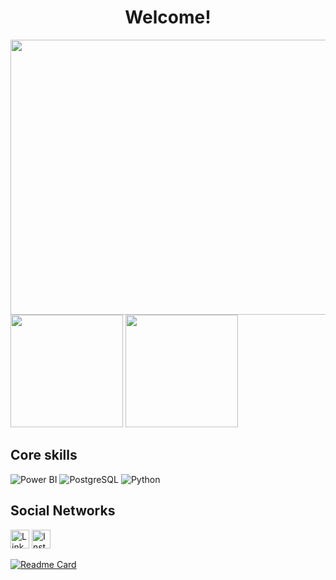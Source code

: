 <h1 align="center">Welcome!</h1>

<p align="center">
<img 
align="left" 
height="440em" 
width="848" 
src="https://camo.githubusercontent.com/349e2104d6279fcebe8085e44705a49568717458d565ca08e6b57f51edcfea94/68747470733a2f2f692e696d6775722e636f6d2f6f625268524b662e676966"/  > 

</p>   


<div>
<img height="180em" src="https://github-readme-stats.vercel.app/api?username=f-campos&show_icons=true&theme=tokyonight&include_all_commits=true&count_private=true"/>
<img height="180em" src="https://github-readme-stats.vercel.app/api/top-langs/?username=f-campos&layout=compact&langs_count=16&theme=tokyonight"/>
</div>


## Core skills
![Power BI](https://img.shields.io/badge/PowerBI-F2C811?style=for-the-badge&logo=Power%20BI&logoColor=white) ![PostgreSQL](https://img.shields.io/badge/PostgreSQL-316192?style=for-the-badge&logo=postgresql&logoColor=white) ![Python](https://img.shields.io/badge/Python-FFD43B?style=for-the-badge&logo=python&logoColor=blue)

## Social Networks
[<img src='https://img.shields.io/badge/LinkedIn-0077B5?style=for-the-badge&logo=linkedin&logoColor=white' alt='Linkedin' height='30'>](https://www.linkedin.com/in/fabianodecamposferraz/) [<img src='https://img.shields.io/badge/Instagram-E4405F?style=for-the-badge&logo=instagram&logoColor=white' alt='Instagram' height='30'>](https://www.instagram.com/fabianoferrazz/)


[![Readme Card](https://github-readme-stats.vercel.app/api/pin/?username=f-campos&repo=Bootcamp-Analista-de-Dados-IGTI&theme=tokyonight)](https://github.com/f-campos/Bootcamp-Analista-de-Dados-IGTI)
